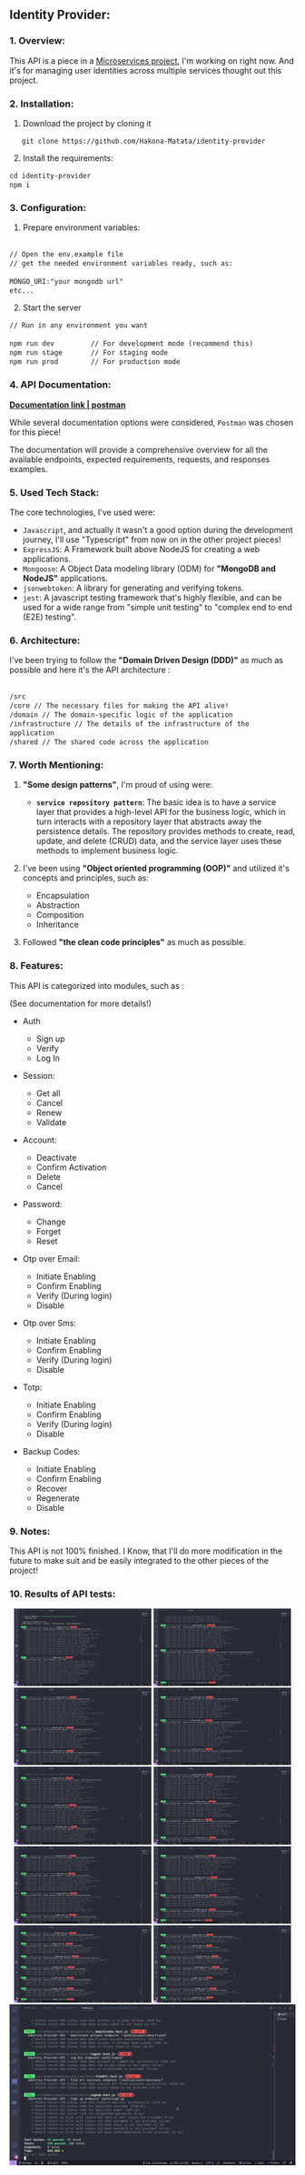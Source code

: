 ## Identity Provider:

### 1. Overview:

This API is a piece in a [Microservices project](https://github.com/hakona-Matata/), I'm working on right now. And it's for managing user identities across multiple services thought out this project.

### 2. Installation:

1.  Download the project by cloning it

```
   git clone https://github.com/Hakona-Matata/identity-provider
```

2. Install the requirements:

```
cd identity-provider
npm i
```

### 3. Configuration:

1. Prepare environment variables:

```

// Open the env.example file
// get the needed environment variables ready, such as:

MONGO_URI:"your mongodb url"
etc...

```

2. Start the server

```
// Run in any environment you want

npm run dev         // For development mode (recommend this)
npm run stage       // For staging mode
npm run prod        // For production mode

```

### 4. API Documentation:

[**Documentation link | postman**](https://documenter.getpostman.com/view/8694181/2s93eYTrWX)

While several documentation options were considered, `Postman` was chosen for this piece!

The documentation will provide a comprehensive overview for all the available endpoints, expected requirements, requests, and responses examples.

### 5. Used Tech Stack:

The core technologies, I've used were:

- `Javascript`, and actually it wasn't a good option during the development journey, I'll use "Typescript" from now on in the other project pieces!
- `ExpressJS`: A Framework built above NodeJS for creating a web applications.
- `Mongoose`: A Object Data modeling library (ODM) for **"MongoDB and NodeJS"** applications.
- `jsonwebtoken`: A library for generating and verifying tokens.
- `jest`: A javascript testing framework that's highly flexible, and can be used for a wide range from "simple unit testing" to "complex end to end (E2E) testing".

### 6. Architecture:

I've been trying to follow the **"Domain Driven Design (DDD)"** as much as possible and here it's the API architecture
:

```

/src
/core // The necessary files for making the API alive!
/domain // The domain-specific logic of the application
/infrastructure // The details of the infrastructure of the application
/shared // The shared code across the application

```

### 7. Worth Mentioning:

1. **"Some design patterns"**, I'm proud of using were:

   - **`service repository pattern`**: The basic idea is to have a service layer that provides a high-level API for the business logic, which in turn interacts with a repository layer that abstracts away the persistence details. The repository provides methods to create, read, update, and delete (CRUD) data, and the service layer uses these methods to implement business logic.

2. I've been using **"Object oriented programming (OOP)"** and utilized it's concepts and principles, such as:
   - Encapsulation
   - Abstraction
   - Composition
   - Inheritance
3. Followed **"the clean code principles"** as much as possible.

### 8. Features:

This API is categorized into modules, such as :

(See documentation for more details!)

- Auth

  - Sign up
  - Verify
  - Log In

- Session:

  - Get all
  - Cancel
  - Renew
  - Validate

- Account:

  - Deactivate
  - Confirm Activation
  - Delete
  - Cancel

- Password:

  - Change
  - Forget
  - Reset

- Otp over Email:

  - Initiate Enabling
  - Confirm Enabling
  - Verify (During login)
  - Disable

- Otp over Sms:

  - Initiate Enabling
  - Confirm Enabling
  - Verify (During login)
  - Disable

- Totp:

  - Initiate Enabling
  - Confirm Enabling
  - Verify (During login)
  - Disable

- Backup Codes:

  - Initiate Enabling
  - Confirm Enabling
  - Recover
  - Regenerate
  - Disable

### 9. Notes:

This API is not 100% finished. I Know, that I'll do more modification in the future to make suit and be easily integrated to the other pieces of the project!

### 10. Results of API tests:

<div align="center">
  <img src="./images/1.png" width="48%"/>
  <img src="./images/2.png" width="48%"/>
  <img src="./images/3.png" width="48%"/>
  <img src="./images/4.png" width="48%"/>
  <img src="./images/5.png" width="48%"/>
  <img src="./images/6.png" width="48%"/>
  <img src="./images/7.png" width="48%"/>
  <img src="./images/8.png" width="48%"/>
  <img src="./images/9.png" width="48%"/>
  <img src="./images/10.png" width="48%"/>
  <img src="./images/11.png" >
</div>
